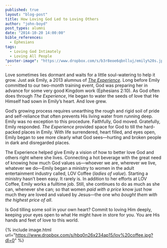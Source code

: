 ```yaml
---
published: true
layout: "blog-post"
title: How Loving God Led to Loving Others
author: "john-boyd"
post_types: alumni
date: "2014-10-20 14:00:00"
bible_references: 
  - Ephesians
tags: 
  - Loving God Intimately
  - Loving All People
"poster-image": "https://www.dropbox.com/s/b3r8eoe6qbnlluj/emily%20s.jpg?dl=0"
---
```


Love sometimes lies dormant and waits for a little soul-watering to help it grow.  Just ask Emily, a 2013 alumnus of <a href="http://www.kbm.org/training/theexperience/" target="_blank">*The Experience*</a>.  Long before Emily committed to our two-month training event, God was preparing her in advance for some very good Kingdom work (Ephesians 2:10). As God often does through *The Experience*, He began to water the seeds of love that He Himself had sown in Emily’s heart. And love grew.

God’s growing process requires unearthing the rough and rigid soil of pride and self-reliance that often prevents His living water from running deep.  Emily was no exception to this procedure.  Faithfully, God moved.  Gratefully, Emily responded.  *The Experience* provided space for God to till the hard-packed places in Emily.  With life surrendered, heart filled, and eyes open, Emily began to see more clearly what God sees—hurting and broken people in dark and disregarded places. 

The Experience helped give Emily a vision of how to better love God and others right where she lives.  Connecting a hot beverage with the great need of knowing how much God values us—whoever we are, wherever we live, whatever we do—Emily began a ministry to women in the adult entertainment industry called, LOV Coffee (*ladies of value*).  Starting a ministry hasn’t been easy.  It rarely is.  In addition to her efforts at LOV Coffee, Emily works a fulltime job.  Still, she continues to do as much as she can, whenever she can; so that women *paid with a price* know just how much they are loved and valued by Jesus—the one who *bought them with the highest price of all*.  

Is God tilling some soil in your own heart?  Commit to loving Him deeply, keeping your eyes open to what He might have in store for you. You are His hands and feet of love to this world.

{% include image.html url="https://www.dropbox.com/s/hbq0n26x234ap15/lov%20coffee.jpg?dl=0" %}

